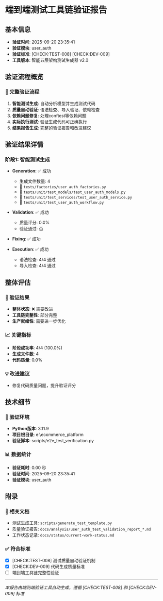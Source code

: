 # 端到端测试工具链验证报告

## 基本信息
- **验证时间**: 2025-09-20 23:35:41
- **验证模块**: user_auth  
- **验证标准**: [CHECK:TEST-008] [CHECK:DEV-009]
- **工具版本**: 智能五层架构测试生成器 v2.0

## 验证流程概览

### 🚀 完整验证流程
1. **智能测试生成**: 自动分析模型并生成测试代码
2. **质量自动验证**: 语法检查、导入验证、依赖检查
3. **依赖问题修复**: 处理conftest等依赖问题 
4. **实际执行测试**: 验证生成代码可正确执行
5. **结果报告生成**: 完整的验证报告和改进建议

## 验证结果详情

### 阶段1: 智能测试生成

- **Generation**: ✅ 成功
  - 生成文件数量: 4
  - 📄 `tests/factories/user_auth_factories.py`
  - 📄 `tests/unit/test_models/test_user_auth_models.py`
  - 📄 `tests/unit/test_services/test_user_auth_service.py`
  - 📄 `tests/unit/test_user_auth_workflow.py`

- **Validation**: ✅ 成功
  - 质量评分: 0.0%
  - 验证通过: 否

- **Fixing**: ✅ 成功

- **Execution**: ✅ 成功
  - 语法检查: 4/4 通过
  - 导入检查: 4/4 通过


## 整体评估

### 🎯 验证结果
- **整体状态**: ❌ 需要改进
- **工具链完整性**: 部分完整
- **生产就绪性**: 需要进一步优化

### 📈 关键指标
- **阶段成功率**: 4/4 (100.0%)
- **生成文件数**: 4
- **代码质量**: 0.0%


### 💡 改进建议
- 修复代码质量问题，提升验证评分


## 技术细节

### 🔧 验证环境
- **Python版本**: 3.11.9
- **项目根目录**: e:\ecommerce_platform
- **验证脚本**: scripts/e2e_test_verification.py

### 📊 数据统计
- **验证耗时**: 0.00 秒
- **验证时间**: 2025-09-20 23:35:41
- **验证模块**: user_auth

## 附录

### 🔗 相关文档
- 测试生成工具: `scripts/generate_test_template.py`
- 质量验证报告: `docs/analysis/user_auth_test_validation_report_*.md`
- 工作状态记录: `docs/status/current-work-status.md`

### ✅ 符合标准
- [x] [CHECK:TEST-008] 测试质量自动验证机制
- [x] [CHECK:DEV-009] 代码生成质量标准
- [ ] 端到端工具链完整性验证

---
*本报告由端到端验证工具自动生成，遵循 [CHECK:TEST-008] 和 [CHECK:DEV-009] 标准*

